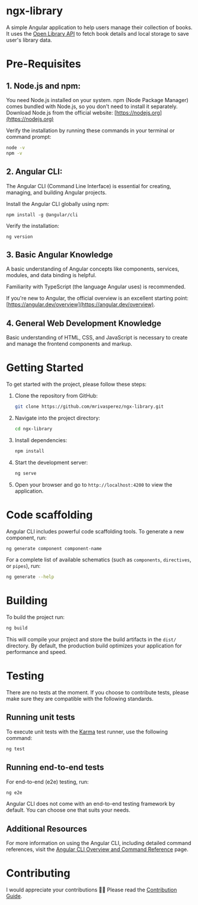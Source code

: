 # ngx-library

A simple Angular application to help users manage their collection of books. It uses the [Open Library API](https://openlibrary.org/dev/docs/api/books) to fetch book details and local storage to save user's library data.

# Pre-Requisites

## 1. **Node.js and npm:**

You need Node.js installed on your system. npm (Node Package Manager) comes bundled with Node.js, so you don't need to install it separately. Download Node.js from the official website: [https://nodejs.org](https://nodejs.org)

Verify the installation by running these commands in your terminal or command prompt:

```bash
node -v
npm -v
```

## 2. **Angular CLI:**

The Angular CLI (Command Line Interface) is essential for creating, managing, and building Angular projects.

Install the Angular CLI globally using npm:

`npm install -g @angular/cli`

Verify the installation:

`ng version`

## 3. Basic Angular Knowledge

A basic understanding of Angular concepts like components, services, modules, and data binding is helpful.

Familiarity with TypeScript (the language Angular uses) is recommended.

If you're new to Angular, the official overview is an excellent starting point: [https://angular.dev/overview](https://angular.dev/overview).

## 4. General Web Development Knowledge

Basic understanding of HTML, CSS, and JavaScript is necessary to create and manage the frontend components and markup.

# Getting Started

To get started with the project, please follow these steps:

1.  Clone the repository from GitHub:
    ```bash
    git clone https://github.com/mrivasperez/ngx-library.git
    ```
2.  Navigate into the project directory:
    ```bash
    cd ngx-library
    ```
3.  Install dependencies:
    ```bash
    npm install
    ```
4.  Start the development server:
    ```bash
    ng serve
    ```
5.  Open your browser and go to `http://localhost:4200` to view the application.

# Code scaffolding

Angular CLI includes powerful code scaffolding tools. To generate a new component, run:

```bash
ng generate component component-name
```

For a complete list of available schematics (such as `components`, `directives`, or `pipes`), run:

```bash
ng generate --help
```

# Building

To build the project run:

```bash
ng build
```

This will compile your project and store the build artifacts in the `dist/` directory. By default, the production build optimizes your application for performance and speed.

# Testing

There are no tests at the moment. If you choose to contribute tests, please make sure they are compatible with the following standards.

## Running unit tests

To execute unit tests with the [Karma](https://karma-runner.github.io) test runner, use the following command:

```bash
ng test
```

## Running end-to-end tests

For end-to-end (e2e) testing, run:

```bash
ng e2e
```

Angular CLI does not come with an end-to-end testing framework by default. You can choose one that suits your needs.

## Additional Resources

For more information on using the Angular CLI, including detailed command references, visit the [Angular CLI Overview and Command Reference](https://angular.dev/tools/cli) page.

# Contributing
I would appreciate your contributions 🙏🏼 Please read the [Contribution Guide](./CONTRIBUTING.md).